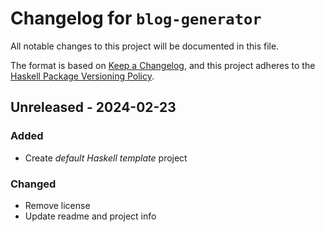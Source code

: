 # Changelog for `blog-generator`

All notable changes to this project will be documented in this file.

The format is based on [Keep a Changelog](https://keepachangelog.com/en/1.0.0/),
and this project adheres to the
[Haskell Package Versioning Policy](https://pvp.haskell.org/).

## Unreleased - 2024-02-23

### Added

- Create *default Haskell template* project

### Changed

- Remove license
- Update readme and project info
